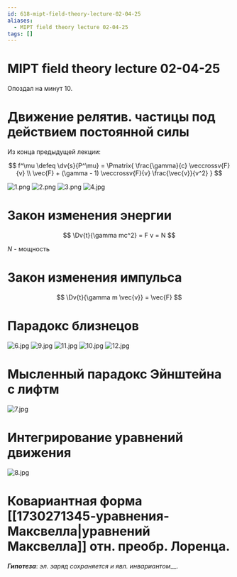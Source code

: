 ```yaml
---
id: 618-mipt-field-theory-lecture-02-04-25
aliases:
  - MIPT field theory lecture 02-04-25
tags: []
---
```


# MIPT field theory lecture 02-04-25

Опоздал на минут 10.

# Движение релятив. частицы под действием постоянной силы

Из конца предыдущей лекции:

$$
f^\mu \defeq \dv{s}{P^\mu} = \Pmatrix{
\frac{\gamma}{c} \veccrossv{F}{v} \\
\vec{F} + (\gamma - 1) \veccrossv{F}{v} \frac{\vec{v}}{v^2}
}
$$

![1.png](assets/imgs/02-04-25_09-35-56_995_02-04-25_09-35-50_596.png)
![2.png](assets/imgs/02-04-25_09-37-00_761_02-04-25_09-36-55_992.png)
![3.png](assets/imgs/02-04-25_09-38-28_299_02-04-25_09-38-23_350.png)
![4.jpg](assets/imgs/02-04-25_09-52-30_436_IMG_20250402_091643.jpg)

# Закон изменения энергии

$$
\Dv{t}{\gamma mc^2} = F v = N
$$

$N$ - мощность

# Закон изменения импульса

$$
\Dv{t}{\gamma m \vec{v}} = \vec{F}
$$

# Парадокс близнецов

![6.jpg](assets/imgs/02-04-25_09-52-30_329_IMG_20250402_092642.jpg)
![9.jpg](assets/imgs/02-04-25_09-52-30_086_IMG_20250402_093409.jpg)
![11.jpg](assets/imgs/02-04-25_09-52-30_907_IMG_20250402_094101.jpg)
![10.jpg](assets/imgs/02-04-25_09-52-30_442_IMG_20250402_094057.jpg)
![12.jpg](assets/imgs/02-04-25_09-52-30_621_IMG_20250402_094553.jpg)

# Мысленный парадокс Эйнштейна с лифтм

![7.jpg](assets/imgs/02-04-25_09-52-30_459_IMG_20250402_093014.jpg)

# Интегрирование уравнений движения

![8.jpg](assets/imgs/02-04-25_09-52-30_730_IMG_20250402_093020.jpg)

# Ковариантная форма [[1730271345-уравнения-Максвелла|уравнений Максвелла]] отн. преобр. Лоренца.

***Гипотеза***: _эл. заряд сохраняется и явл. инвариантом___.
